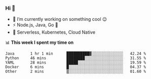 ### Hi 👋

<!--
**nodejh/nodejh** is a ✨ _special_ ✨ repository because its `README.md` (this file) appears on your GitHub profile.

Here are some ideas to get you started:

- 🔭 I’m currently working on ...
- 🌱 I’m currently learning ...
- 👯 I’m looking to collaborate on ...
- 🤔 I’m looking for help with ...
- 💬 Ask me about ...
- 📫 How to reach me: ...
- 😄 Pronouns: ...
- ⚡ Fun fact: ...
-->

- 🔭 I’m currently working on something cool :wink:
- ⚡ Node.js, Java, Go :thought_balloon:
- 🤖 Serverless, Kubernetes, Cloud Native

📊 **This week I spent my time on**

<!--START_SECTION:waka-->

```text
Java       1 hr 1 min      ██████████▓░░░░░░░░░░░░░░   42.24 %
Python     46 mins         ████████░░░░░░░░░░░░░░░░░   31.55 %
YAML       28 mins         █████░░░░░░░░░░░░░░░░░░░░   19.59 %
Docker     6 mins          █░░░░░░░░░░░░░░░░░░░░░░░░   04.37 %
Other      2 mins          ▒░░░░░░░░░░░░░░░░░░░░░░░░   01.60 %
```

<!--END_SECTION:waka-->


<!--
:traffic_light: **Visitors**

![visitors](https://visitor-badge.glitch.me/badge?page_id=nodejh.nodejh)
-->
